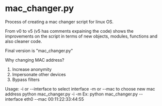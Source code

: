 # mac_changer.py

Process of creating a mac changer script for linux OS.

From v0 to v5 (v5 has comments expaining the code) shows the improvements on the script in terms of new objects, modules, functions and also cleaner code.

Final version is "mac_changer.py"

Why changing MAC address?
1) Increase anonymity
2) Impersonate other devices
3) Bypass filters

Usage:
  -i or --interface to select interface
  -m or --mac to choose new mac address
  python mac_changer.py -i <interface> -m <new mac>
  Ex: python mac_changer.py --interface eth0 --mac 00:11:22:33:44:55
  
